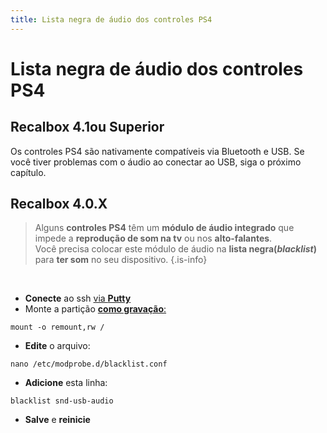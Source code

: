 ```yaml
---
title: Lista negra de áudio dos controles PS4
---
```


# Lista negra de áudio dos controles PS4

## Recalbox 4.1​ou Superior <a id="recalbox-4-1-ou-superior"></a>

Os controles PS4 são nativamente compatíveis via Bluetooth e USB. Se você tiver problemas com o áudio ao conectar ao USB, siga o próximo capítulo.

## Recalbox 4.0.X​ <a id="recalbox-4-0-x"></a>


>Alguns **controles PS4** têm um **módulo de áudio integrado** que impede a **reprodução de som na tv** ou nos **alto-falantes**.  
>Você precisa colocar este módulo de áudio na **lista negra\(**_**blacklist**_**\)** para **ter som** no seu dispositivo.
{.is-info}

​

* **Conecte** ao ssh [via **Putty**](https://recalbox.gitbook.io/tutorials/v/portugues/sistema/acesso/acesso-root-via-terminal)**​**
* Monte a partição [**como gravação**:](https://recalbox.gitbook.io/tutorials/v/portugues/sistema/acesso/acesse-uma-particao-em-modo-gravacao)​

```text
mount -o remount,rw /
```

* **Edite** o arquivo:

```text
nano /etc/modprobe.d/blacklist.conf
```

* **Adicione** esta linha:

```text
blacklist snd-usb-audio
```

* **Salve** e **reinicie**

